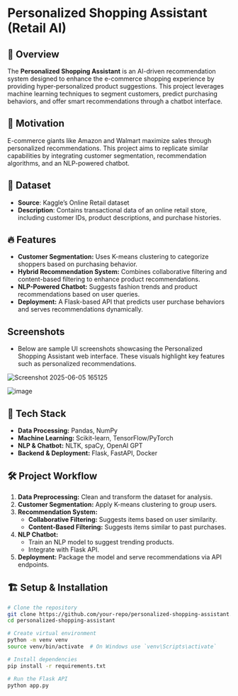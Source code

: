 # Personalized Shopping Assistant (Retail AI)

## 📌 Overview
The **Personalized Shopping Assistant** is an AI-driven recommendation system designed to enhance the e-commerce shopping experience by providing hyper-personalized product suggestions. This project leverages machine learning techniques to segment customers, predict purchasing behaviors, and offer smart recommendations through a chatbot interface.

## 🚀 Motivation
E-commerce giants like Amazon and Walmart maximize sales through personalized recommendations. This project aims to replicate similar capabilities by integrating customer segmentation, recommendation algorithms, and an NLP-powered chatbot.

## 📂 Dataset
- **Source**: Kaggle’s Online Retail dataset
- **Description**: Contains transactional data of an online retail store, including customer IDs, product descriptions, and purchase histories.

## 🔥 Features
- **Customer Segmentation:** Uses K-means clustering to categorize shoppers based on purchasing behavior.
- **Hybrid Recommendation System:** Combines collaborative filtering and content-based filtering to enhance product recommendations.
- **NLP-Powered Chatbot:** Suggests fashion trends and product recommendations based on user queries.
- **Deployment:** A Flask-based API that predicts user purchase behaviors and serves recommendations dynamically.

## Screenshots
- Below are sample UI screenshots showcasing the Personalized Shopping Assistant web interface. These visuals highlight key features such as personalized recommendations.

![Screenshot 2025-06-05 165125](https://github.com/user-attachments/assets/60119954-d484-4851-896f-add327574b5e)

![image](https://github.com/user-attachments/assets/01b8c40b-bc4d-4299-94e6-64727e5a74c1)












## 📌 Tech Stack
- **Data Processing:** Pandas, NumPy
- **Machine Learning:** Scikit-learn, TensorFlow/PyTorch
- **NLP & Chatbot:** NLTK, spaCy, OpenAI GPT
- **Backend & Deployment:** Flask, FastAPI, Docker

## 🛠️ Project Workflow
1. **Data Preprocessing:** Clean and transform the dataset for analysis.
2. **Customer Segmentation:** Apply K-means clustering to group users.
3. **Recommendation System:** 
   - **Collaborative Filtering:** Suggests items based on user similarity.
   - **Content-Based Filtering:** Suggests items similar to past purchases.
4. **NLP Chatbot:** 
   - Train an NLP model to suggest trending products.
   - Integrate with Flask API.
5. **Deployment:** Package the model and serve recommendations via API endpoints.

## 🏗️ Setup & Installation
```sh
# Clone the repository
git clone https://github.com/your-repo/personalized-shopping-assistant.git
cd personalized-shopping-assistant

# Create virtual environment
python -m venv venv
source venv/bin/activate  # On Windows use `venv\Scripts\activate`

# Install dependencies
pip install -r requirements.txt

# Run the Flask API
python app.py
```




